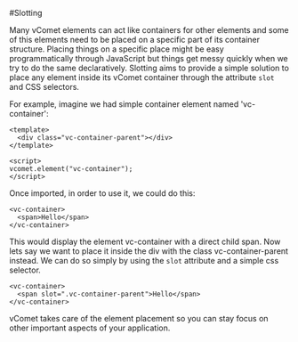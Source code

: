 #Slotting

Many vComet elements can act like containers for other elements and some of this elements need to be placed on a specific part of its container structure.
Placing things on a specific place might be easy programmatically through JavaScript but things get messy quickly when we try to do the same declaratively.
Slotting aims to provide a simple solution to place any element inside its vComet container through the attribute `slot` and CSS selectors.

For example, imagine we had simple container element named 'vc-container':

```
<template>
  <div class="vc-container-parent"></div>
</template>

<script>
vcomet.element("vc-container");
</script>
```

Once imported, in order to use it, we could do this:

```
<vc-container>
  <span>Hello</span>
</vc-container>
```

This would display the element vc-container with a direct child span.
Now lets say we want to place it inside the div with the class vc-container-parent instead. We can do so simply by using the `slot` attribute and a simple css selector.

```
<vc-container>
  <span slot=".vc-container-parent">Hello</span>
</vc-container>
```

vComet takes care of the element placement so you can stay focus on other important aspects of your application.